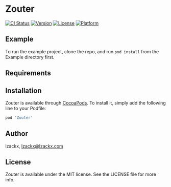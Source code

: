 # Zouter

[![CI Status](https://img.shields.io/travis/lzackx/Zouter.svg?style=flat)](https://travis-ci.org/lzackx/Zouter)
[![Version](https://img.shields.io/cocoapods/v/Zouter.svg?style=flat)](https://cocoapods.org/pods/Zouter)
[![License](https://img.shields.io/cocoapods/l/Zouter.svg?style=flat)](https://cocoapods.org/pods/Zouter)
[![Platform](https://img.shields.io/cocoapods/p/Zouter.svg?style=flat)](https://cocoapods.org/pods/Zouter)

## Example

To run the example project, clone the repo, and run `pod install` from the Example directory first.

## Requirements

## Installation

Zouter is available through [CocoaPods](https://cocoapods.org). To install
it, simply add the following line to your Podfile:

```ruby
pod 'Zouter'
```

## Author

lzackx, lzackx@lzackx.com

## License

Zouter is available under the MIT license. See the LICENSE file for more info.
